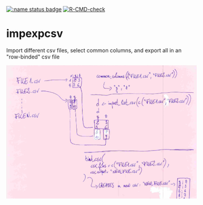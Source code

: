 [![:name status badge](https://swissstatsr.r-universe.dev/badges/:name)](https://swissstatsr.r-universe.dev/)
[![R-CMD-check](https://github.com/SwissStatsR/impexpcsv/actions/workflows/R-CMD-check.yaml/badge.svg)](https://github.com/SwissStatsR/impexpcsv/actions/workflows/R-CMD-check.yaml)


# impexpcsv

Import different csv files, select common columns, and export all in an "row-binded" csv file


![](man/figures/impexpcsv.png)

